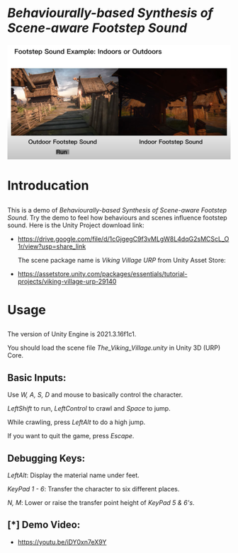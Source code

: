 # *Behaviourally-based Synthesis of Scene-aware Footstep Sound*

![Screenshot](./images/main.png)

# Introducation
##
  This is a demo of *Behaviourally-based Synthesis of Scene-aware Footstep Sound*. Try the demo to feel how behaviours and scenes influence footstep sound. Here is the Unity Project download link:
- https://drive.google.com/file/d/1cGjgegC9f3vMLgW8L4dqG2sMCScL_O1r/view?usp=share_link
  
  The scene package name is *Viking Village URP* from Unity Asset Store:
- https://assetstore.unity.com/packages/essentials/tutorial-projects/viking-village-urp-29140
 
# Usage
##
  The version of Unity Engine is 2021.3.16f1c1.

  You should load the scene file *The_Viking_Village.unity* in Unity 3D (URP) Core.
## Basic Inputs:
  Use *W, A, S, D* and mouse to basically control the character.
  
  *LeftShift* to run, *LeftControl* to crawl and *Space* to jump.

  While crawling, press *LeftAlt* to do a high jump.

  If you want to quit the game, press *Escape*.

## Debugging Keys:

  *LeftAlt*: Display the material name under feet.

  *KeyPad 1 - 6*: Transfer the character to six different places.

  *N, M*: Lower or raise the transfer point height of *KeyPad 5 & 6's*.

## [*] Demo Video:
- https://youtu.be/iDY0xn7eX9Y
